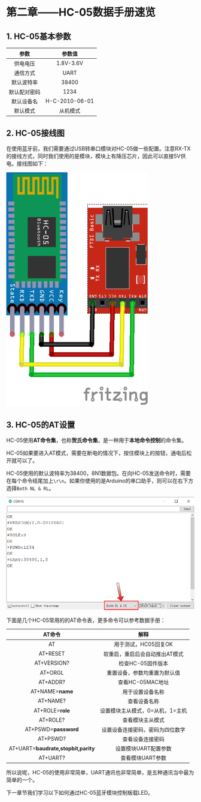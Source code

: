 # 第二章——HC-05数据手册速览

## 1. HC-05基本参数

|     参数     |     参数值     |
| :----------: | :------------: |
|   供电电压   |   1.8V-3.6V    |
|   通信方式   |      UART      |
|  默认波特率  |     38400      |
| 默认配对密码 |      1234      |
|  默认设备名  | H-C-2010-06-01 |
|   默认模式   |    从机模式    |

## 2. HC-05接线图

在使用蓝牙前，我们需要通过USB转串口模块对HC-05做一些配置。注意RX-TX的接线方式，同时我们使用的是模块，模块上有降压芯片，因此可以直接5V供电。接线图如下：

![HC-05接线图](../../../../images/通信专题/串行通信/UART/3.1.2.2-1.png)

## 3. HC-05的AT设置

HC-05使用**AT命令集**，也称**贺氏命令集**，是一种用于**本地命令控制**的命令集。

HC-05如果要进入AT模式，需要在断电的情况下，按住模块上的按钮，通电后松开就可以了。

HC-05使用的默认波特率为38400，8N1数据包。在向HC-05发送命令时，需要在每个命令结尾加上`\r\n`。如果你使用的是Arduino的串口助手，则可以在右下方选择`Both NL & RL`。

![Both NL & RL](../../../../images/通信专题/串行通信/UART/3.1.2.2-2.png)


下面是几个HC-05常用的的AT命令表，更多命令可以参考数据手册：

|               AT命令                |               解释               |
| :---------------------------------: | :------------------------------: |
|                 AT                  |       用于测试，HC05回复OK       |
|              AT+RESET               |  软重启，重启后会自动推出AT模式  |
|             AT+VERSION?             |        检查HC-05固件版本         |
|               AT+ORGL               |   重置设备，参数均重置为默认值   |
|              AT+ADDR?               |         查看HC-05MAC地址         |
|          AT+NAME=**name**           |         用于设置设备名称         |
|              AT+NAME?               |           查看设备名称           |
|          AT+ROLE=**role**           | 设置模块主从模式，0=从机，1=主机 |
|              AT+ROLE?               |         查看模块主从模式         |
|        AT+PSWD=**password**         | 设置设备连接密码，密码为四位数字 |
|              AT+PSWD?               |         查看设备连接密码         |
| AT+UART=**baudrate,stopbit,parity** |       设置模块UART配置参数       |
|              AT+UART?               |         查看模块UART参数         |

所以说呢，HC-05的使用非常简单，UART通讯也非常简单，是五种通讯当中最为简单的一个。

下一章节我们学习以下如何通过HC-05蓝牙模块控制板载LED。